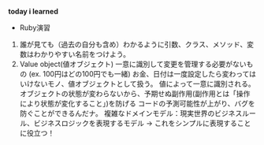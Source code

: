 **today i learned**
- Ruby演習
1. 誰が見ても（過去の自分も含め）わかるように引数、クラス、メソッド、変数はわかりやすい名前をつけよう。
2. Value object(値オブジェクト)
一意に識別して変更を管理する必要がないもの (ex. 100円はどの100円でも一緒)
お金、日付は一度設定したら変わってはいけないモノ、値オブジェクトとして扱う。
値によって一意に識別される。
オブジェクトの状態が変わらないから、予期せぬ副作用(副作用とは「操作により状態が変化すること」)を防げる
コードの予測可能性が上がり、バグを防ぐことができるんだナ。
複雑なドメインモデル：現実世界のビジネスルール、ビジネスロジックを表現するモデル
→ これをシンプルに表現することに役立つ！
